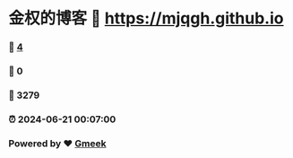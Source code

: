 # 金权的博客 :link: https://mjqgh.github.io 
### :page_facing_up: [4](https://mjqgh.github.io/tag.html) 
### :speech_balloon: 0 
### :hibiscus: 3279 
### :alarm_clock: 2024-06-21 00:07:00 
### Powered by :heart: [Gmeek](https://github.com/Meekdai/Gmeek)
